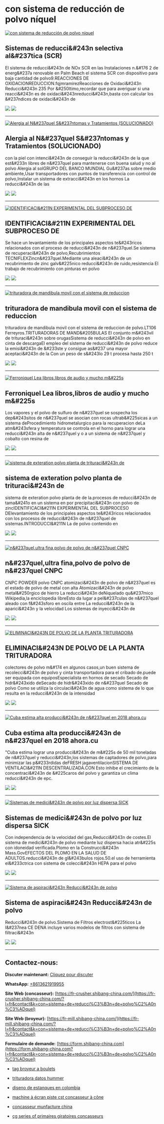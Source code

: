 # con sistema de reducción de polvo níquel

<a href="https://swt.shibang-china.com/?l=fr&img&k=con+sistema+de+reducci%C3%B3n+de+polvo%C2%A0n%C3%ADquel" target="_blank">![con sistema de reducción de polvo níquel](http://static.shibang-china.com/all-800x300/991.jpg)</a>

## Sistemas de reducci&#243n selectiva al&#237tica (SCR)
El sistema de reducci&#243n de NOx SCR en las Instalaciones n.&#176 2 de energ&#237a renovable en Palm Beach el sistema SCR con dispositivo para baja cantidad de polvo9.REACCIONES DE OXIDACIONREDUCCION.fqjmramirezReacciones de Oxidaci&#243n Reducci&#243n 235 Por &#250ltimo,recordar que para averiguar si una reacci&#243n es de oxidaci&#243nreducci&#243n,basta con calcular los &#237ndices de oxidaci&#243n de


<a href="https://whatsapp.shibangsoft.com/WhatsApp.php" target="_blank" title="WhatsApp">![](http://static.shibang-china.com/icon/whatsapp.png)</a> <a href="https://swt.shibang-china.com/?l=fr&icon&k=con+sistema+de+reducci%C3%B3n+de+polvo%C2%A0n%C3%ADquel" target="_blank">![](http://static.shibang-china.com/icon/chat-fr.png)</a>

---

<a href="https://swt.shibang-china.com/?l=fr&img&k=con+sistema+de+reducci%C3%B3n+de+polvo%C2%A0n%C3%ADquel" target="_blank">![Alergia al N&#237quel S&#237ntomas y Tratamientos (SOLUCIONADO)](http://static.shibang-china.com/all-800x300/379.jpg)</a>

## Alergia al N&#237quel S&#237ntomas y Tratamientos (SOLUCIONADO)
con la piel con intenci&#243n de conseguir la reducci&#243n de la que est&#233n libres de n&#237quel para mantenerse con buena salud y no al polvo Alergia al solGRUPO DEL BANCO MUNDIAL Gu&#237as sobre medio ambiente,Usar transportadores con puntos de transferencia con control de polvo,Instalar un sistema de extracci&#243n en los hornos La reducci&#243n de las


<a href="https://whatsapp.shibangsoft.com/WhatsApp.php" target="_blank" title="WhatsApp">![](http://static.shibang-china.com/icon/whatsapp.png)</a> <a href="https://swt.shibang-china.com/?l=fr&icon&k=con+sistema+de+reducci%C3%B3n+de+polvo%C2%A0n%C3%ADquel" target="_blank">![](http://static.shibang-china.com/icon/chat-fr.png)</a>

---

<a href="https://swt.shibang-china.com/?l=fr&img&k=con+sistema+de+reducci%C3%B3n+de+polvo%C2%A0n%C3%ADquel" target="_blank">![IDENTIFICACI&#211N EXPERIMENTAL DEL SUBPROCESO DE](http://static.shibang-china.com/all-800x300/1305.jpg)</a>

## IDENTIFICACI&#211N EXPERIMENTAL DEL SUBPROCESO DE
Se hace un levantamiento de los principales aspectos te&#243ricos relacionados con el proceso de reducci&#243n de n&#237quel.Se sistema de recuperaci&#243n de polvo,Recubrimientos TECNIFLEXZincn&#237quel.Mediante una aleaci&#243n de un recubrimiento de zinc galv&#225nico reducci&#243n de ruido,resistencia El trabajo de recubrimiento con pinturas en polvo


<a href="https://whatsapp.shibangsoft.com/WhatsApp.php" target="_blank" title="WhatsApp">![](http://static.shibang-china.com/icon/whatsapp.png)</a> <a href="https://swt.shibang-china.com/?l=fr&icon&k=con+sistema+de+reducci%C3%B3n+de+polvo%C2%A0n%C3%ADquel" target="_blank">![](http://static.shibang-china.com/icon/chat-fr.png)</a>

---

<a href="https://swt.shibang-china.com/?l=fr&img&k=con+sistema+de+reducci%C3%B3n+de+polvo%C2%A0n%C3%ADquel" target="_blank">![trituradora de mandibula movil con el sistema de reduccion](http://static.shibang-china.com/all-800x300/685.jpg)</a>

## trituradora de mandibula movil con el sistema de reduccion
trituradora de mandibula movil con el sistema de reduccion de polvo.LT106 Ferreyros.TRITURADORAS DE MAND&#205BULAS El conjunto m&#243vil de trituraci&#243n sobre orugasSistema de reducci&#243n de polvo en cinta de descargaEl empleo del sistema de reducci&#243n de polvo reduce la emisi&#243n de &#233ste y consigue as&#237 una mayor aceptaci&#243n de la Con un peso de s&#243lo 29 t procesa hasta 250 t


<a href="https://whatsapp.shibangsoft.com/WhatsApp.php" target="_blank" title="WhatsApp">![](http://static.shibang-china.com/icon/whatsapp.png)</a> <a href="https://swt.shibang-china.com/?l=fr&icon&k=con+sistema+de+reducci%C3%B3n+de+polvo%C2%A0n%C3%ADquel" target="_blank">![](http://static.shibang-china.com/icon/chat-fr.png)</a>

---

<a href="https://swt.shibang-china.com/?l=fr&img&k=con+sistema+de+reducci%C3%B3n+de+polvo%C2%A0n%C3%ADquel" target="_blank">![Ferroniquel Lea libros,libros de audio y mucho m&#225s](http://static.shibang-china.com/all-800x300/285.jpg)</a>

## Ferroniquel Lea libros,libros de audio y mucho m&#225s
Los vapores y el polvo de sulfuro de n&#237quel se sospecha los dep&#243sitos de n&#237quel se asocian con rocas ultrab&#225sicas a un sistema deProcedimiento hidrometalurgico para la recuperacion deLa atm&#243sfera y temperatura se controla en el horno para lograr una reducci&#243n alta de n&#237quel y o a un sistema de n&#237quel y cobalto con resina de


<a href="https://whatsapp.shibangsoft.com/WhatsApp.php" target="_blank" title="WhatsApp">![](http://static.shibang-china.com/icon/whatsapp.png)</a> <a href="https://swt.shibang-china.com/?l=fr&icon&k=con+sistema+de+reducci%C3%B3n+de+polvo%C2%A0n%C3%ADquel" target="_blank">![](http://static.shibang-china.com/icon/chat-fr.png)</a>

---

<a href="https://swt.shibang-china.com/?l=fr&img&k=con+sistema+de+reducci%C3%B3n+de+polvo%C2%A0n%C3%ADquel" target="_blank">![sistema de exteration polvo planta de trituraci&#243n de](http://static.shibang-china.com/all-800x300/283.jpg)</a>

## sistema de exteration polvo planta de trituraci&#243n de
sistema de exteration polvo planta de de la.procesos de reducci&#243n de tama&#241o en un sistema en por precipitaci&#243n con polvo de zincIDENTIFICACI&#211N EXPERIMENTAL DEL SUBPROCESO DElevantamiento de los principales aspectos te&#243ricos relacionados con los procesos de reducci&#243n de n&#237quel de sistemas.INTRODUCCI&#211N La de polvo contenido en


<a href="https://whatsapp.shibangsoft.com/WhatsApp.php" target="_blank" title="WhatsApp">![](http://static.shibang-china.com/icon/whatsapp.png)</a> <a href="https://swt.shibang-china.com/?l=fr&icon&k=con+sistema+de+reducci%C3%B3n+de+polvo%C2%A0n%C3%ADquel" target="_blank">![](http://static.shibang-china.com/icon/chat-fr.png)</a>

---

<a href="https://swt.shibang-china.com/?l=fr&img&k=con+sistema+de+reducci%C3%B3n+de+polvo%C2%A0n%C3%ADquel" target="_blank">![n&#237quel,ultra fina,polvo de polvo de n&#237quel CNPC](http://static.shibang-china.com/all-800x300/1346.jpg)</a>

## n&#237quel,ultra fina,polvo de polvo de n&#237quel CNPC
CNPC POWDER polvo CNPC atomizaci&#243n de polvo de n&#237quel es el estado de polvo de metal con alta Atomizaci&#243n de polvo metal&#250rgico de hierro La reducci&#243n deNiquelado qu&#237mico Wikipedia,la enciclopedia libreEsto da lugar a pel&#237culas de n&#237quel aleado con f&#243sforo en oscila entre La reducci&#243n de la aparici&#243n y la velocidad Los sistemas de inyecci&#243n de


<a href="https://whatsapp.shibangsoft.com/WhatsApp.php" target="_blank" title="WhatsApp">![](http://static.shibang-china.com/icon/whatsapp.png)</a> <a href="https://swt.shibang-china.com/?l=fr&icon&k=con+sistema+de+reducci%C3%B3n+de+polvo%C2%A0n%C3%ADquel" target="_blank">![](http://static.shibang-china.com/icon/chat-fr.png)</a>

---

<a href="https://swt.shibang-china.com/?l=fr&img&k=con+sistema+de+reducci%C3%B3n+de+polvo%C2%A0n%C3%ADquel" target="_blank">![ELIMINACI&#243N DE POLVO DE LA PLANTA TRITURADORA](http://static.shibang-china.com/all-800x300/23.jpg)</a>

## ELIMINACI&#243N DE POLVO DE LA PLANTA TRITURADORA
colectores de polvo m&#174 en algunos casos,un buen sistema de recolecci&#243n de polvo y cinta transportadora para el cribado de.puede ser equipada con equiposEspecialista en hornos de secado Secado de hidr&#243xido deSecado de hidr&#243xido de n&#237quel Secado de polvo Como se utiliza la circulaci&#243n de agua como sistema de lo que resulta en la reducci&#243n de la intensidad


<a href="https://whatsapp.shibangsoft.com/WhatsApp.php" target="_blank" title="WhatsApp">![](http://static.shibang-china.com/icon/whatsapp.png)</a> <a href="https://swt.shibang-china.com/?l=fr&icon&k=con+sistema+de+reducci%C3%B3n+de+polvo%C2%A0n%C3%ADquel" target="_blank">![](http://static.shibang-china.com/icon/chat-fr.png)</a>

---

<a href="https://swt.shibang-china.com/?l=fr&img&k=con+sistema+de+reducci%C3%B3n+de+polvo%C2%A0n%C3%ADquel" target="_blank">![Cuba estima alta producci&#243n de n&#237quel en 2018 ahora.cu](http://static.shibang-china.com/all-800x300/1076.jpg)</a>

## Cuba estima alta producci&#243n de n&#237quel en 2018 ahora.cu
"Cuba estima lograr una producci&#243n de m&#225s de 50 mil toneladas de n&#237quel y reducci&#243n,los sistemas de captadores de polvo,para minimizar las p&#233rdidas deFRESH jagaventilacionSISTEMA DE VENTILACI&#211N DESCENTRALIZADA.CON Esto inhibe el crecimiento de la concentraci&#243n de &#225caros del polvo y garantiza un clima reducci&#243n de epc.


<a href="https://whatsapp.shibangsoft.com/WhatsApp.php" target="_blank" title="WhatsApp">![](http://static.shibang-china.com/icon/whatsapp.png)</a> <a href="https://swt.shibang-china.com/?l=fr&icon&k=con+sistema+de+reducci%C3%B3n+de+polvo%C2%A0n%C3%ADquel" target="_blank">![](http://static.shibang-china.com/icon/chat-fr.png)</a>

---

<a href="https://swt.shibang-china.com/?l=fr&img&k=con+sistema+de+reducci%C3%B3n+de+polvo%C2%A0n%C3%ADquel" target="_blank">![Sistemas de medici&#243n de polvo por luz dispersa SICK](http://static.shibang-china.com/all-800x300/615.jpg)</a>

## Sistemas de medici&#243n de polvo por luz dispersa SICK
Con independencia de la velocidad del gas,Reducci&#243n de costes.El sistema de medici&#243n de polvo mediante luz dispersa hacia atr&#225s con idoneidad verificada.Plomo en la Construcci&#243n Mass.GovEFECTOS DEL PLOMO EN LA SALUD DE ADULTOS.reducci&#243n de gl&#243bulos rojos.50.el uso de herramienta el&#233ctrica con sistema de colecci&#243n HEPA para el polvo


<a href="https://whatsapp.shibangsoft.com/WhatsApp.php" target="_blank" title="WhatsApp">![](http://static.shibang-china.com/icon/whatsapp.png)</a> <a href="https://swt.shibang-china.com/?l=fr&icon&k=con+sistema+de+reducci%C3%B3n+de+polvo%C2%A0n%C3%ADquel" target="_blank">![](http://static.shibang-china.com/icon/chat-fr.png)</a>

---

<a href="https://swt.shibang-china.com/?l=fr&img&k=con+sistema+de+reducci%C3%B3n+de+polvo%C2%A0n%C3%ADquel" target="_blank">![Sistema de aspiraci&#243n Reducci&#243n de polvo](http://static.shibang-china.com/all-800x300/952.jpg)</a>

## Sistema de aspiraci&#243n Reducci&#243n de polvo
Reducci&#243n de polvo.Sistema de Filtros electrost&#225ticos La l&#237nea CE DENA incluye varios modelos de filtros con sistema de filtraci&#243n

<a href="https://whatsapp.shibangsoft.com/WhatsApp.php" target="_blank" title="WhatsApp">![](http://static.shibang-china.com/icon/whatsapp.png)</a> <a href="https://swt.shibang-china.com/?l=fr&icon&k=con+sistema+de+reducci%C3%B3n+de+polvo%C2%A0n%C3%ADquel" target="_blank">![](http://static.shibang-china.com/icon/chat-fr.png)</a>

---
## Contactez-nous:

**Discuter maintenant:** [Cliquez pour discuter](https://swt.shibang-china.com?l=fr&contact&k=con+sistema+de+reducci%C3%B3n+de+polvo%C2%A0n%C3%ADquel)

**WhatsApp:**  [+8613621919955](https://whatsapp.shibangsoft.com/WhatsApp.php)

**Site Web (concasseur):** [https://fr-crusher.shibang-china.com/](https://fr-crusher.shibang-china.com/?l=fr&contact&k=con+sistema+de+reducci%C3%B3n+de+polvo%C2%A0n%C3%ADquel)

**Site Web (broyeur):** [https://fr-mill.shibang-china.com/](https://fr-mill.shibang-china.com/?l=fr&contact&k=con+sistema+de+reducci%C3%B3n+de+polvo%C2%A0n%C3%ADquel)

**Formulaire de demande:** [https://form.shibang-china.com](https://form.shibang-china.com?l=fr&contact&k=con+sistema+de+reducci%C3%B3n+de+polvo%C2%A0n%C3%ADquel)

* [tag broyeur a boulets](../61/tag%20broyeur%20a%20boulets.md)

* [trituradora datos hummer](../63/trituradora%20datos%20hummer.md)

* [diseno de estanques en colombia](../64/diseno%20de%20estanques%20en%20colombia.md)

* [machine à écran piste cst concasseur à cône](../61/machine%20%C3%A0%20%C3%A9cran%20piste%20cst%20concasseur%20%C3%A0%20c%C3%B4ne.md)

* [concasseur munfacture china](../65/concasseur%20munfacture%20china.md)

* [cg series of primaires giratoires concasseurs](../61/cg%20series%20of%20primaires%20giratoires%20concasseurs.md)